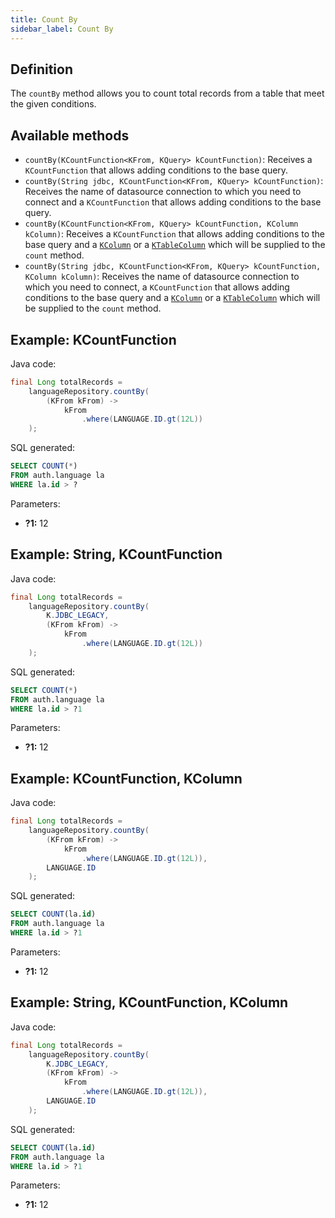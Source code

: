 ```yaml
---
title: Count By
sidebar_label: Count By
---
```


## Definition

The `countBy` method allows you to count total records from a table that meet the given conditions.

## Available methods

- `countBy(KCountFunction<KFrom, KQuery> kCountFunction)`: Receives a `KCountFunction` that allows adding conditions to the base query.
- `countBy(String jdbc, KCountFunction<KFrom, KQuery> kCountFunction)`: Receives the name of datasource connection to which you need to connect and a `KCountFunction` that allows adding conditions to the base query.
- `countBy(KCountFunction<KFrom, KQuery> kCountFunction, KColumn kColumn)`: Receives a `KCountFunction` that allows adding conditions to the base query and a [`KColumn`](/docs/misc/select-list-values#2-kcolumn) or a [`KTableColumn`](/docs/misc/select-list-values#1-ktablecolumn) which will be supplied to the `count` method.
- `countBy(String jdbc, KCountFunction<KFrom, KQuery> kCountFunction, KColumn kColumn)`: Receives the name of datasource connection to which you need to connect, a `KCountFunction` that allows adding conditions to the base query and a [`KColumn`](/docs/misc/select-list-values#2-kcolumn) or a [`KTableColumn`](/docs/misc/select-list-values#1-ktablecolumn) which will be supplied to the `count` method.

## Example: KCountFunction

Java code:

```java
final Long totalRecords =
    languageRepository.countBy(
        (KFrom kFrom) ->
            kFrom
                .where(LANGUAGE.ID.gt(12L))
    );
```

SQL generated:

```sql
SELECT COUNT(*)
FROM auth.language la
WHERE la.id > ?
```

Parameters:

- **?1:** 12

## Example: String, KCountFunction

Java code:

```java
final Long totalRecords =
    languageRepository.countBy(
        K.JDBC_LEGACY,
        (KFrom kFrom) ->
            kFrom
                .where(LANGUAGE.ID.gt(12L))
    );
```

SQL generated:

```sql
SELECT COUNT(*)
FROM auth.language la
WHERE la.id > ?1
```

Parameters:

- **?1:** 12

## Example: KCountFunction, KColumn

Java code:

```java
final Long totalRecords =
    languageRepository.countBy(
        (KFrom kFrom) ->
            kFrom
                .where(LANGUAGE.ID.gt(12L)),
        LANGUAGE.ID
    );
```

SQL generated:

```sql
SELECT COUNT(la.id)
FROM auth.language la
WHERE la.id > ?1
```

Parameters:

- **?1:** 12

## Example: String, KCountFunction, KColumn

Java code:

```java
final Long totalRecords =
    languageRepository.countBy(
        K.JDBC_LEGACY,
        (KFrom kFrom) ->
            kFrom
                .where(LANGUAGE.ID.gt(12L)),
        LANGUAGE.ID
    );
```

SQL generated:

```sql
SELECT COUNT(la.id)
FROM auth.language la
WHERE la.id > ?1
```

Parameters:

- **?1:** 12